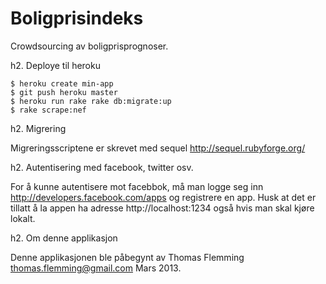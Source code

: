 Boligprisindeks
===============

Crowdsourcing av boligprisprognoser.

h2. Deploye til heroku

    $ heroku create min-app
    $ git push heroku master
    $ heroku run rake rake db:migrate:up
    $ rake scrape:nef

h2. Migrering

Migreringsscriptene er skrevet med sequel http://sequel.rubyforge.org/

h2. Autentisering med facebook, twitter osv. 

For å kunne autentisere mot facebbok, må man logge seg inn http://developers.facebook.com/apps og 
registrere en app. Husk at det er tillatt å la appen ha adresse http://localhost:1234 også hvis
man skal kjøre lokalt.

h2. Om denne applikasjon

Denne applikasjonen ble påbegynt av Thomas Flemming thomas.flemming@gmail.com Mars 2013.
